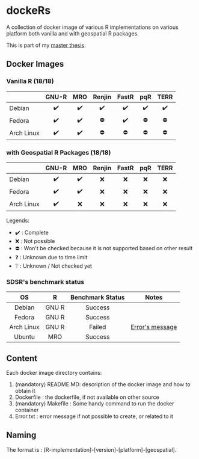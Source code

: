 # dockeRs

A collection of docker image of various R implementations on various platform both vanilla and with geospatial R packages.

This is part of my [master thesis](https://github.com/ismailsunni/MasterThesis).

## Docker Images

### Vanilla R (18/18)

|            |    GNU-R   |     MRO    |   Renjin   |    FastR   |     pqR    |    TERR    |
|------------|:----------:|:----------:|:----------:|:----------:|:----------:|:----------:|
| Debian     | :heavy_check_mark: | :heavy_check_mark: | :heavy_check_mark: | :heavy_check_mark: | :heavy_check_mark: | :heavy_check_mark: |
| Fedora     | :heavy_check_mark: | :heavy_check_mark: | :no_entry: | :heavy_check_mark: | :no_entry: | :no_entry: |
| Arch Linux | :heavy_check_mark: | :heavy_check_mark: | :no_entry: | :no_entry: | :no_entry: | :no_entry: |

### with Geospatial R Packages (18/18)

|            |    GNU-R   |     MRO    |   Renjin   |    FastR   |     pqR    |    TERR    |
|------------|:----------:|:----------:|:----------:|:----------:|:----------:|:----------:|
| Debian     | :heavy_check_mark: | :heavy_check_mark: | :x: | :x: | :x: | :x: |
| Fedora     | :heavy_check_mark: | :heavy_check_mark: | :x: | :x: | :x: | :x: |
| Arch Linux | :heavy_check_mark: | :x: | :x: | :x: | :x: | :x: |

Legends:

- :heavy_check_mark: : Complete
- :x: : Not possible
- :no_entry: : Won't be checked because it is not supported based on other result
- :question: : Unknown due to time limit
- :grey_question: : Unknown / Not checked yet

### SDSR's benchmark status

| OS | R | Benchmark Status | Notes | 
|:---------:|:--------:|:--------:|------|
| Debian | GNU R | Success | |
| Fedora | GNU R | Success | |
| Arch Linux | GNU R | Failed | [Error's message](./gnuR-3.6.1-archlinux-geospatial#sdsr-benchmark-problem)|
| Ubuntu | MRO | Success | |

## Content

Each docker image directory contains:

1. (mandatory) README.MD: description of the docker image and how to obtain it
2. Dockerfile : the dockerfile, if not available on other source
3. (mandatory) Makefile : Some handy command to run the docker container
4. Error.txt : error message if not possible to create, or related to it

## Naming

The format is : [R-implementation]-[version]-[platform]-[geospatial].
